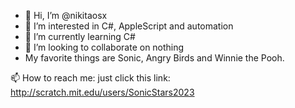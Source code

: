 - 👋 Hi, I’m @nikitaosx
- 👀 I’m interested in C#, AppleScript and automation
- 🌱 I’m currently learning C#
- 💞️ I’m looking to collaborate on nothing
- My favorite things are Sonic, Angry Birds and Winnie the Pooh.

📫 How to reach me: just click this link: http://scratch.mit.edu/users/SonicStars2023

<!---
nikitaosx/nikitaosx is a ✨ special ✨ repository because its `README.md` (this file) appears on your GitHub profile.
You can click the Preview link to take a look at your changes.
--->
